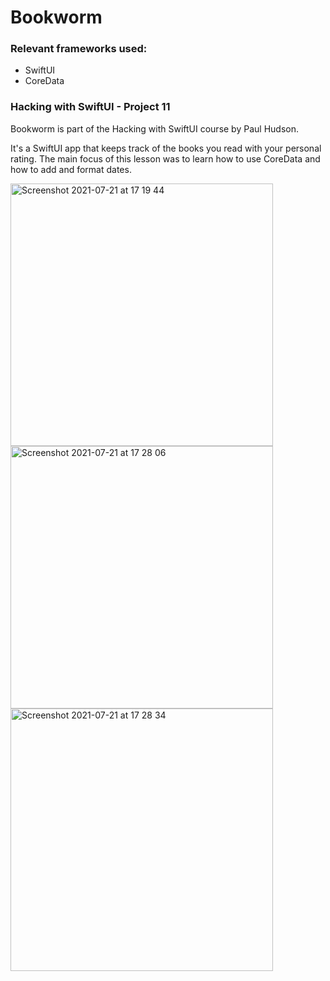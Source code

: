# Bookworm
### Relevant frameworks used:
* SwiftUI
* CoreData


### Hacking with SwiftUI - Project 11

Bookworm is part of the Hacking with SwiftUI course by Paul Hudson. 

It's a SwiftUI app that keeps track of the books you read with your personal rating. The main focus of this lesson was to learn how to use CoreData and how to add and format dates.

<img width="420" alt="Screenshot 2021-07-21 at 17 19 44" src="https://user-images.githubusercontent.com/23018419/126516165-3ca2fab7-da7e-45fd-8a93-3d250eaf1e5c.png"> <img width="420" alt="Screenshot 2021-07-21 at 17 28 06" src="https://user-images.githubusercontent.com/23018419/126516191-2f2c7f79-d794-4cf2-84da-b8be7ce8cb93.png"> <img width="420" alt="Screenshot 2021-07-21 at 17 28 34" src="https://user-images.githubusercontent.com/23018419/126516199-28c75798-cbc3-4103-b03c-f4651c04d201.png">

